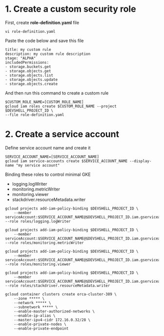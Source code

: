 # 1. Create a custom security role
First, create <b>role-definition.yaml</b> file

```
vi role-definition.yaml
```
Paste the code below and save this file
```
title: my custom rule
description: my custom rule description
stage: "ALPHA"
includedPermissions:
- storage.buckets.get
- storage.objects.get
- storage.objects.list
- storage.objects.update
- storage.objects.create
```
And then run this command to create a custom rule
```
$CUSTOM_ROLE_NAME=[CUSTOM_ROLE_NAME]
gcloud iam roles create $CUSTOM_ROLE_NAME --project $DEVSHELL_PROJECT_ID \
--file role-definition.yaml
```

# 2. Create a service account
Define service account name and create it
```
SERVICE_ACCOUNT_NAME=[SERVICE_ACCOUNT_NAME]
gcloud iam service-accounts create $SERVICE_ACCOUNT_NAME --display-name "my service account"
```
Binding these roles to control minimal GKE
- logging.logWriter
- monitoring.metricWriter
- monitoring.viewer
- stackdriver.resourceMetadata.writer
```
gcloud projects add-iam-policy-binding $DEVSHELL_PROJECT_ID \
    --member serviceAccount:$SERVICE_ACCOUNT_NAME@$DEVSHELL_PROJECT_ID.iam.gserviceaccount.com --role roles/logging.logWriter
    
gcloud projects add-iam-policy-binding $DEVSHELL_PROJECT_ID \
    --member serviceAccount:$SERVICE_ACCOUNT_NAME@$DEVSHELL_PROJECT_ID.iam.gserviceaccount.com --role roles/monitoring.metricWriter
    
gcloud projects add-iam-policy-binding $DEVSHELL_PROJECT_ID \
    --member serviceAccount:$SERVICE_ACCOUNT_NAME@$DEVSHELL_PROJECT_ID.iam.gserviceaccount.com --role roles/monitoring.viewer
    
gcloud projects add-iam-policy-binding $DEVSHELL_PROJECT_ID \
    --member serviceAccount:$SERVICE_ACCOUNT_NAME@$DEVSHELL_PROJECT_ID.iam.gserviceaccount.com --role roles/stackdriver.resourceMetadata.writer
```


```
gcloud container clusters create orca-cluster-389 \
	--zone ***** \
	--network ***** \
	--subnetwork ***** \
	--enable-master-authorized-networks \
	--enable-ip-alias \
	--master-ipv4-cidr 172.16.0.32/28 \
	--enable-private-nodes \
	--enable-private-endpoint
```
